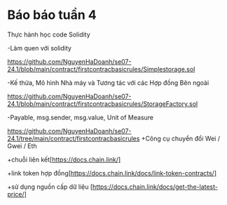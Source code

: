 # Báo báo tuần 4

Thực hành học code Solidity

-Làm quen với solidity

 https://github.com/NguyenHaDoanh/se07-24.1/blob/main/contract/firstcontracbasicrules/Simplestorage.sol

-Kế thừa, Mô hình Nhà máy và Tương tác với các Hợp đồng Bên ngoài

 https://github.com/NguyenHaDoanh/se07-24.1/blob/main/contract/firstcontracbasicrules/StorageFactory.sol

-Payable, msg.sender, msg.value, Unit of Measure


 https://github.com/NguyenHaDoanh/se07-24.1/tree/main/contract/firstcontracbasicrules
  +Công cụ chuyển đổi Wei / Gwei / Eth
  
  +chuỗi liên kết[https://docs.chain.link/]
  
  +link token hợp đồng[https://docs.chain.link/docs/link-token-contracts/]
  
  +sử dụng nguồn cấp dữ liệu [https://docs.chain.link/docs/get-the-latest-price/]
